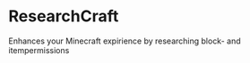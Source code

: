 ResearchCraft
=============

Enhances your Minecraft expirience by researching block- and itempermissions
